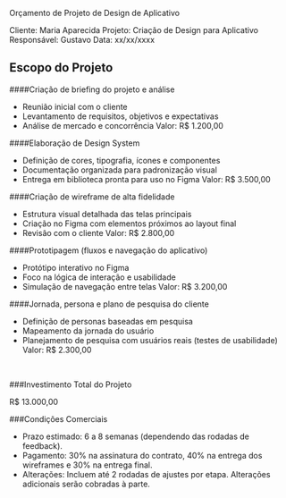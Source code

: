 Orçamento de Projeto de Design de Aplicativo

Cliente: Maria Aparecida
Projeto: Criação de Design para Aplicativo
Responsável: Gustavo
Data: xx/xx/xxxx

## Escopo do Projeto

####Criação de briefing do projeto e análise

- Reunião inicial com o cliente
- Levantamento de requisitos, objetivos e expectativas
- Análise de mercado e concorrência
Valor: R$ 1.200,00

####Elaboração de Design System

- Definição de cores, tipografia, ícones e componentes
- Documentação organizada para padronização visual
- Entrega em biblioteca pronta para uso no Figma
Valor: R$ 3.500,00

####Criação de wireframe de alta fidelidade

- Estrutura visual detalhada das telas principais
- Criação no Figma com elementos próximos ao layout final
- Revisão com o cliente
Valor: R$ 2.800,00

####Prototipagem (fluxos e navegação do aplicativo)

- Protótipo interativo no Figma
- Foco na lógica de interação e usabilidade
- Simulação de navegação entre telas
Valor: R$ 3.200,00

####Jornada, persona e plano de pesquisa do cliente

- Definição de personas baseadas em pesquisa
- Mapeamento da jornada do usuário
- Planejamento de pesquisa com usuários reais (testes de usabilidade)
Valor: R$ 2.300,00

<br/>

###Investimento Total do Projeto

R$ 13.000,00
<br/>

###Condições Comerciais

- Prazo estimado: 6 a 8 semanas (dependendo das rodadas de feedback).
- Pagamento: 30% na assinatura do contrato, 40% na entrega dos wireframes e 30% na entrega final.
- Alterações: Incluem até 2 rodadas de ajustes por etapa. Alterações adicionais serão cobradas à parte.